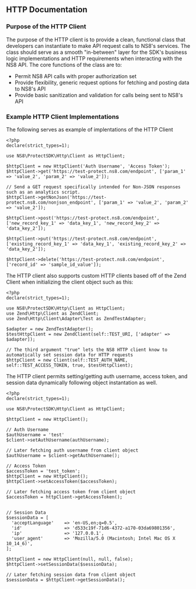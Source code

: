 ## HTTP Documentation

### Purpose of the HTTP Client
The purpose of the HTTP client is to provide a clean, functional class that developers can instantiate to make API request calls to NS8's services. The class should serve as a smooth "in-between" layer for the SDK's business logic implementations and HTTP requirements when interacting with the NS8 API. The core functions of the class are to:
  * Permit NS8 API calls with proper authorization set
  * Provide flexibility, generic request options for fetching and posting data to NS8's API
  * Provide basic sanitization and validation for calls being sent to NS8's API


### Example HTTP Client Implementations
The following serves as example of implentations of the HTTP Client

```
<?php
declare(strict_types=1);

use NS8\ProtectSDK\Http\Client as HttpClient;

$httpClient = new HttpClient('Auth Username', 'Access Token');
$httpClient->get('https://test-protect.ns8.com/endpoint', ['param_1' => 'value_2', 'param_2' => 'value_2']);

// Send a GET request specifically intended for Non-JSON responses such as an analytics script.
$httpClient->getNonJson('https://test-protect.ns8.com/nonjson_endpoint', ['param_1' => 'value_2', 'param_2' => 'value_2']);

$httpClient->post('https://test-protect.ns8.com/endpoint', ['new_record_key_1' => 'data_key_1', 'new_record_key_2' => 'data_key_2']);

$httpClient->put('https://test-protect.ns8.com/endpoint', ['existing_record_key_1' => 'data_key_1', 'existing_record_key_2' => 'data_key_2']);

$httpClient->delete('https://test-protect.ns8.com/endpoint', ['record_id' => 'sample_id_value']);
```

The HTTP client also supports custom HTTP clients based off of the Zend Client when initializing the client object such as this:
```
<?php
declare(strict_types=1);

use NS8\ProtectSDK\Http\Client as HttpClient;
use Zend\Http\Client as ZendClient;
use Zend\Http\Client\Adapter\Test as ZendTestAdapter;

$adapter = new ZendTestAdapter();
$testHttpClient = new ZendClient(self::TEST_URI, ['adapter' => $adapter]);

// The third argument "true" lets the NS8 HTTP client know to automatically set session data for HTTP requests
$httpClient = new Client(self::TEST_AUTH_NAME, self::TEST_ACCESS_TOKEN, true, $testHttpClient);
```

The HTTP client permits setting/getting auth username, access token, and session data dynamically following object instantation as well.
```
<?php
declare(strict_types=1);

use NS8\ProtectSDK\Http\Client as HttpClient;

$httpClient = new HttpClient();

// Auth Username
$authUsername = 'test'
$client->setAuthUsername(authUsername);

// Later fetching auth username from client object
$authUsername = $client->getAuthUsername();

// Access Token
$accessToken = 'test_token';
$httpClient = new HttpClient();
$httpClient->setAccessToken($accessToken);

// Later fetching access token from client object
$accessToken = httpClient->getAccessToken();


// Session Data
$sessionData = [
  'acceptLanguage'    => 'en-US,en;q=0.5',
  'id'                => 'd533c19f-71d6-4372-a170-03da69801356',
  'ip'                => '127.0.0.1',
  'user_agent'        => 'Mozilla/5.0 (Macintosh; Intel Mac OS X 10_14_6)',
];

$httpClient = new HttpClient(null, null, false);
$httpClient->setSessionData($sessionData);

// Later fetching session data from client object
$sessionData = $httpClient->getSessionData();
```
